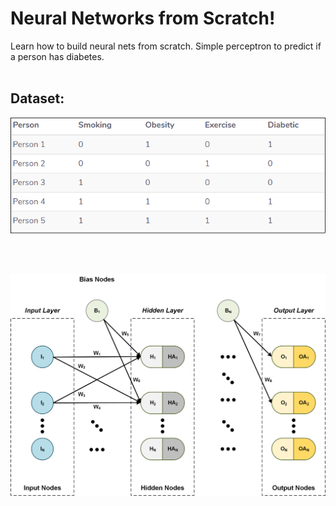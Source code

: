 # Neural Networks from Scratch!
Learn how to build neural nets from scratch. Simple perceptron to predict if a person has diabetes.
<br>
<br>
<h2>Dataset:</h2>


![data](https://github.com/JackRossProjects/Neural-Nets-From-Scratch/blob/master/data.png)


<br>
<br>

![neural network](https://github.com/JackRossProjects/Neural-Nets-From-Scratch/blob/master/nn2.png)
